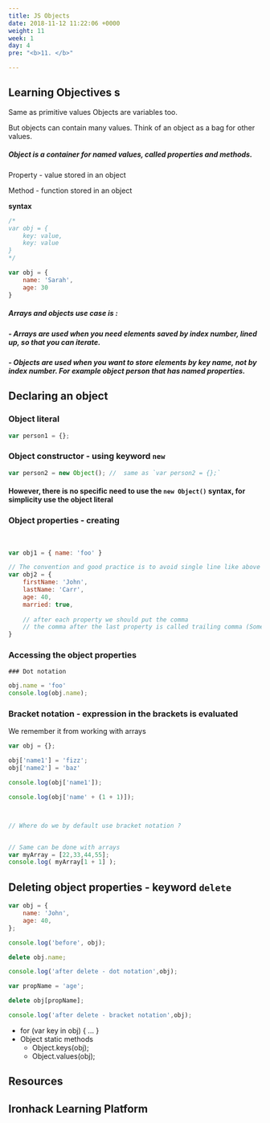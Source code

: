 ```yaml
---
title: JS Objects
date: 2018-11-12 11:22:06 +0000
weight: 11
week: 1
day: 4
pre: "<b>11. </b>"

---
```

## Learning Objectives s



Same as primitive values Objects are variables too. 

But objects can contain many values. Think of an object as a bag for other values.



##### Object is a container for named values, called properties and methods.

Property - value stored in an object

Method - function stored in an object





**syntax**

```js
/*
var obj = {
    key: value,
    key: value
}
*/

var obj = {
    name: 'Sarah',
    age: 30
}
```





##### Arrays and objects use case is :

##### - Arrays are used when you need elements saved by index number, lined up, so that you can iterate.

##### - Objects are used when you want to store elements by key name, not by index number. For example object person that has named properties.





## Declaring an object

### Object literal

```js
var person1 = {};
```



### Object constructor - using keyword `new`

```js
var person2 = new Object(); //  same as `var person2 = {};`
```



#### However, there is no specific need to use the `new Object()` syntax, for simplicity use the object literal





### Object properties - creating 

​	

```js
var obj1 = { name: 'foo' }

// The convention and good practice is to avoid single line like above
var obj2 = {
	firstName: 'John',
    lastName: 'Carr',
    age: 40,
    married: true,
    
    // after each property we should put the comma
    // the comma after the last property is called trailing comma (Some are pro some are against :) ), but it is not necessary
}
```



### Accessing the object properties



	### Dot notation

```js
obj.name = 'foo'
console.log(obj.name);
```



### Bracket notation -  expression in the brackets is evaluated 

We remember it from working with arrays

```js
var obj = {};

obj['name1'] = 'fizz';
obj['name2'] = 'baz'

console.log(obj['name1']);

console.log(obj['name' + (1 + 1)]);



// Where do we by default use bracket notation ?


// Same can be done with arrays
var myArray = [22,33,44,55];
console.log( myArray[1 + 1] );
```





## Deleting object properties - keyword `delete`

```js
var obj = {
    name: 'John',
    age: 40,
};

console.log('before', obj);

delete obj.name;

console.log('after delete - dot notation',obj);

var propName = 'age';

delete obj[propName];

console.log('after delete - bracket notation',obj);
```





* for (var key in obj) { ... }
* Object static methods
  * Object.keys(obj);
  * Object.values(obj);

## Resources

## Ironhack Learning Platform